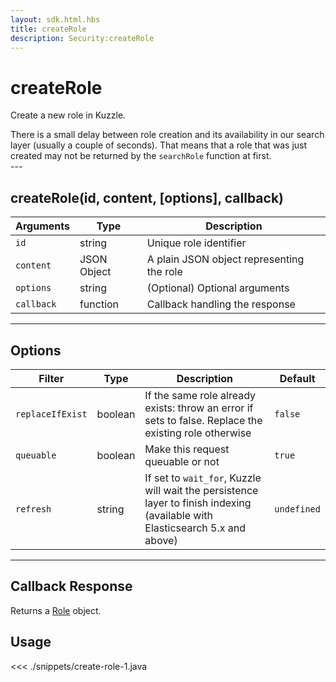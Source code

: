 ```yaml
---
layout: sdk.html.hbs
title: createRole
description: Security:createRole
---
```


# createRole

Create a new role in Kuzzle.

<div class="alert alert-info">
There is a small delay between role creation and its availability in our search layer (usually a couple of seconds).
That means that a role that was just created may not be returned by the <code>searchRole</code> function at first.
</div>
---

## createRole(id, content, [options], callback)

| Arguments  | Type        | Description                               |
| ---------- | ----------- | ----------------------------------------- |
| `id`       | string      | Unique role identifier                    |
| `content`  | JSON Object | A plain JSON object representing the role |
| `options`  | string      | (Optional) Optional arguments             |
| `callback` | function    | Callback handling the response            |

---

## Options

| Filter           | Type    | Description                                                                                                                  | Default     |
| ---------------- | ------- | ---------------------------------------------------------------------------------------------------------------------------- | ----------- |
| `replaceIfExist` | boolean | If the same role already exists: throw an error if sets to false. Replace the existing role otherwise                        | `false`     |
| `queuable`       | boolean | Make this request queuable or not                                                                                            | `true`      |
| `refresh`        | string  | If set to `wait_for`, Kuzzle will wait the persistence layer to finish indexing (available with Elasticsearch 5.x and above) | `undefined` |

---

## Callback Response

Returns a [Role](/sdk/android/3/controllers/role/) object.

## Usage

<<< ./snippets/create-role-1.java

